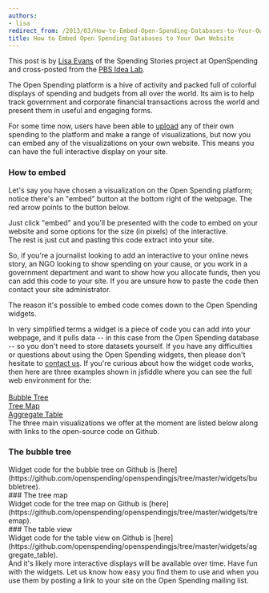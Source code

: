 ```yaml
---
authors:
- lisa
redirect_from: /2013/03/How-to-Embed-Open-Spending-Databases-to-Your-Own-Website/
title: How to Embed Open Spending Databases to Your Own Website
---
```


This post is by [Lisa Evans](https://twitter.com/objectgroup) of the Spending Stories project at OpenSpending and cross-posted from the [PBS Idea Lab](http://www.pbs.org/idealab/2013/03/how-to-embed-open-spending-databases-to-your-own-website078.html).

The Open Spending platform is a hive of activity and packed full of colorful displays of spending and budgets from all over the world. Its aim is to help track government and corporate financial transactions across the world and present them in useful and engaging forms.

For some time now, users have been able to [upload](http://openspending.org/help/data-loading.html) any of their own spending to the platform and make a range of visualizations, but now you can embed any of the visualizations on your own website. This means you can have the full interactive display on your site.

### How to embed
Let's say you have chosen a visualization on the Open Spending platform; notice there's an "embed" button at the bottom right of the webpage. The red arrow points to the button below.

<img alt="" src="http://www.pbs.org/idealab/budget-eg-line.png" title="A visualised budget can easily be embedded" class="pull-right" style="margin-left: 1em;" />
<br>
Just click "embed" and you'll be presented with the code to embed on your website and some options for the size (in pixels) of the interactive.
<br>
<img alt="" src="http://www.pbs.org/idealab/embed.png" class="pull-right" style="margin-left: 1em;" />
<br>
The rest is just cut and pasting this code extract into your site.

So, if you're a journalist looking to add an interactive to your online news story, an NGO looking to show spending on your cause, or you work in a government department and want to show how you allocate funds, then you can add this code to your site. If you are unsure how to paste the code then contact your site administrator.

The reason it's possible to embed code comes down to the Open Spending widgets.

In very simplified terms a widget is a piece of code you can add into your webpage, and it pulls data -- in this case from the Open Spending database -- so you don't need to store datasets yourself. If you have any difficulties or questions about using the Open Spending widgets, then please don't hesitate to [contact us](http://lists.okfn.org/mailman/listinfo/openspending). If you're curious about how the widget code works, then here are three examples shown in jsfiddle where you can see the full web environment for the:<br>
<br>
<il>[Bubble Tree](http://jsfiddle.net/vitorbaptista/jhaKT/)</il><br>
<il>[Tree Map](http://jsfiddle.net/vitorbaptista/RVdNt/)</il><br>
<il>[Aggregate Table](http://jsfiddle.net/vitorbaptista/mFVMv/)</il>
<br>
The three main visualizations we offer at the moment are listed below along with links to the open-source code on Github.
<br>
### The bubble tree
<img alt="" src="http://www.pbs.org/idealab/bubble.png" >
<br>
Widget code for the bubble tree on Github is [here](https://github.com/openspending/openspendingjs/tree/master/widgets/bubbletree).
<br>
### The tree map
<img alt="" src="http://www.pbs.org/idealab/squares.png" class="pull-right" style="margin-left: 1em;" />
<br>
Widget code for the tree map on Github is [here](https://github.com/openspending/openspendingjs/tree/master/widgets/treemap).
<br>
### The table view
<img alt="" src="http://www.pbs.org/idealab/table.png" class="pull-right" style="margin-left: 1em;" />
<br>
Widget code for the table view on Github is [here](https://github.com/openspending/openspendingjs/tree/master/widgets/aggregate_table).
<br>
And it's likely more interactive displays will be available over time. Have fun with the widgets. Let us know how easy you find them to use and when you use them by posting a link to your site on the Open Spending mailing list.
<br>
